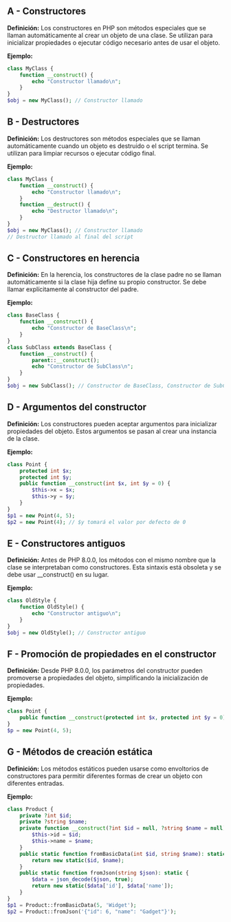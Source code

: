 ## A - Constructores

**Definición:** Los constructores en PHP son métodos especiales que se llaman automáticamente al crear un objeto de una clase. Se utilizan para inicializar propiedades o ejecutar código necesario antes de usar el objeto.

**Ejemplo:**

```php
class MyClass {
    function __construct() {
        echo "Constructor llamado\n";
    }
}
$obj = new MyClass(); // Constructor llamado
```

## B - Destructores

**Definición:** Los destructores son métodos especiales que se llaman automáticamente cuando un objeto es destruido o el script termina. Se utilizan para limpiar recursos o ejecutar código final.

**Ejemplo:**

```php
class MyClass {
    function __construct() {
        echo "Constructor llamado\n";
    }
    function __destruct() {
        echo "Destructor llamado\n";
    }
}
$obj = new MyClass(); // Constructor llamado
// Destructor llamado al final del script
```

## C - Constructores en herencia

**Definición:** En la herencia, los constructores de la clase padre no se llaman automáticamente si la clase hija define su propio constructor. Se debe llamar explícitamente al constructor del padre.

**Ejemplo:**

```php
class BaseClass {
    function __construct() {
        echo "Constructor de BaseClass\n";
    }
}
class SubClass extends BaseClass {
    function __construct() {
        parent::__construct();
        echo "Constructor de SubClass\n";
    }
}
$obj = new SubClass(); // Constructor de BaseClass, Constructor de SubClass
```

## D - Argumentos del constructor

**Definición:** Los constructores pueden aceptar argumentos para inicializar propiedades del objeto. Estos argumentos se pasan al crear una instancia de la clase.

**Ejemplo:**

```php
class Point {
    protected int $x;
    protected int $y;
    public function __construct(int $x, int $y = 0) {
        $this->x = $x;
        $this->y = $y;
    }
}
$p1 = new Point(4, 5);
$p2 = new Point(4); // $y tomará el valor por defecto de 0
```

## E - Constructores antiguos

**Definición:** Antes de PHP 8.0.0, los métodos con el mismo nombre que la clase se interpretaban como constructores. Esta sintaxis está obsoleta y se debe usar \_\_construct() en su lugar.

**Ejemplo:**

```php
class OldStyle {
    function OldStyle() {
        echo "Constructor antiguo\n";
    }
}
$obj = new OldStyle(); // Constructor antiguo
```

## F - Promoción de propiedades en el constructor

**Definición:** Desde PHP 8.0.0, los parámetros del constructor pueden promoverse a propiedades del objeto, simplificando la inicialización de propiedades.

**Ejemplo:**

```php
class Point {
    public function __construct(protected int $x, protected int $y = 0) {}
}
$p = new Point(4, 5);
```

## G - Métodos de creación estática

**Definición:** Los métodos estáticos pueden usarse como envoltorios de constructores para permitir diferentes formas de crear un objeto con diferentes entradas.

**Ejemplo:**

```php
class Product {
    private ?int $id;
    private ?string $name;
    private function __construct(?int $id = null, ?string $name = null) {
        $this->id = $id;
        $this->name = $name;
    }
    public static function fromBasicData(int $id, string $name): static {
        return new static($id, $name);
    }
    public static function fromJson(string $json): static {
        $data = json_decode($json, true);
        return new static($data['id'], $data['name']);
    }
}
$p1 = Product::fromBasicData(5, 'Widget');
$p2 = Product::fromJson('{"id": 6, "name": "Gadget"}');
```
